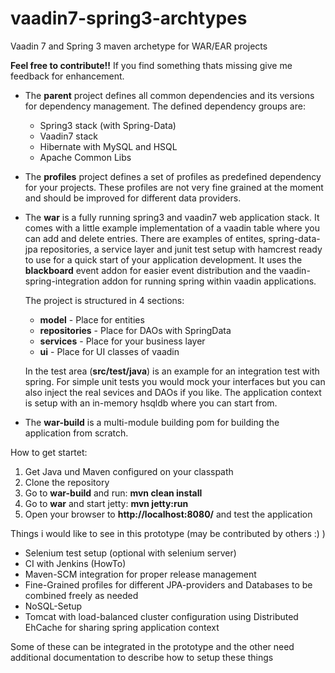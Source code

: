 vaadin7-spring3-archtypes
=========================

Vaadin 7 and Spring 3 maven archetype for WAR/EAR projects

<b>Feel free to contribute!!</b>
If you find something thats missing give me feedback for enhancement.

- The <b>parent</b> project defines all common dependencies and its versions for dependency management. The
    defined dependency groups are:
    - Spring3 stack (with Spring-Data)
    - Vaadin7 stack
    - Hibernate with MySQL and HSQL
    - Apache Common Libs
- The <b>profiles</b> project defines a set of profiles as predefined dependency for your projects. These profiles
    are not very fine grained at the moment and should be improved for different data providers.
- The <b>war</b> is a fully running spring3 and vaadin7 web application stack. It comes with a little example
    implementation of a vaadin table where you can add and delete entries. There are examples of entites,
    spring-data-jpa repositories, a service layer and junit test setup with hamcrest ready to use for a quick start
    of your application development. It uses the <b>blackboard</b> event addon for easier event distribution and
    the vaadin-spring-integration addon for running spring within vaadin applications.

    The project is structured in 4 sections:
    - <b>model</b> - Place for entities
    - <b>repositories</b> - Place for DAOs with SpringData
    - <b>services</b> - Place for your business layer
    - <b>ui</b> - Place for UI classes of vaadin

    In the test area (<b>src/test/java</b>) is an example for an integration test with spring. For simple unit tests you
    would mock your interfaces but you can also inject the real sevices and DAOs if you like. The application context
    is setup with an in-memory hsqldb where you can start from.

- The <b>war-build</b> is a multi-module building pom for building the application from scratch.

How to get startet:

1. Get Java und Maven configured on your classpath
2. Clone the repository
3. Go to <b>war-build</b> and run: <b>mvn clean install</b>
4. Go to <b>war</b> and start jetty: <b>mvn jetty:run</b>
5. Open your browser to <b>http://localhost:8080/</b> and test the application

Things i would like to see in this prototype (may be contributed by others :) )

- Selenium test setup (optional with selenium server)
- CI with Jenkins (HowTo)
- Maven-SCM integration for proper release management
- Fine-Grained profiles for different JPA-providers and Databases to be combined freely as needed
- NoSQL-Setup
- Tomcat with load-balanced cluster configuration using Distributed EhCache for sharing spring application context

Some of these can be integrated in the prototype and the other need additional documentation
to describe how to setup these things
